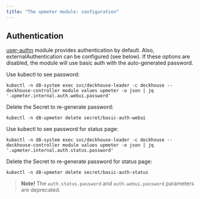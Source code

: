 ```yaml
---
title: "The upmeter module: configuration"
---
```


<!-- SCHEMA -->

## Authentication

[user-authn](/products/kubernetes-platform/documentation/v1/modules/user-authn/) module provides authentication by default. Also, externalAuthentication can be configured (see below).
If these options are disabled, the module will use basic auth with the auto-generated password.

Use kubectl to see password:

```shell
kubectl -n d8-system exec svc/deckhouse-leader -c deckhouse -- deckhouse-controller module values upmeter -o json | jq '.upmeter.internal.auth.webui.password'
```

Delete the Secret to re-generate password:

```shell
kubectl -n d8-upmeter delete secret/basic-auth-webui
```

Use kubectl to see password for status page:

```shell
kubectl -n d8-system exec svc/deckhouse-leader -c deckhouse -- deckhouse-controller module values upmeter -o json | jq '.upmeter.internal.auth.status.password'
```

Delete the Secret to re-generate password for status page:

```shell
kubectl -n d8-upmeter delete secret/basic-auth-status
```

> **Note!** The `auth.status.password` and `auth.webui.password` parameters are deprecated.
